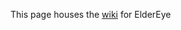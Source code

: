 This page houses the [wiki](https://github.com/sircarmart/Entrepreneurism-Ethics-project/wiki) for ElderEye
